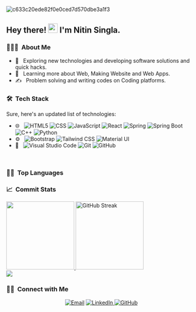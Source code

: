 ![c633c20ede82f0e0ced7d570dbe3a1f3](https://user-images.githubusercontent.com/70382532/138322189-2db8df52-9dcb-40a0-88a8-c365466bd33d.gif)

<h2> Hey there! <img src="https://media.giphy.com/media/hvRJCLFzcasrR4ia7z/giphy.gif" width="25px"> I'm Nitin Singla.</h2>

<h3> 👨🏻‍💻 &nbsp;About Me </h3>

- 🤔 &nbsp; Exploring new technologies and developing software solutions and quick hacks.
- 🌱 &nbsp; Learning more about Web, Making Website and Web Apps.
- ✍️ &nbsp; Problem solving and writing codes on Coding platforms. 

<h3> 🛠 &nbsp;Tech Stack</h3>

Sure, here's an updated list of technologies:

- 🌐 &nbsp;
  ![HTML5](https://img.shields.io/badge/-HTML5-333?style=flat&logo=HTML5)
  ![CSS](https://img.shields.io/badge/-CSS-333?style=flat&logo=CSS3&logoColor=1572B6)
  ![JavaScript](https://img.shields.io/badge/-JavaScript-333?style=flat&logo=javascript)
  ![React](https://img.shields.io/badge/-React-333?style=flat&logo=react)
  ![Spring](https://img.shields.io/badge/-Spring-333?style=flat&logo=Spring)
  ![Spring Boot](https://img.shields.io/badge/-Spring%20Boot-333?style=flat&logo=SpringBoot)
  ![C++](https://img.shields.io/badge/-C++-333?style=flat&logo=c%2B%2B)
  ![Python](https://img.shields.io/badge/-Python-333?style=flat&logo=python)
- ⚙️ &nbsp;
  ![Bootstrap](https://img.shields.io/badge/-Bootstrap-333?style=flat&logo=bootstrap&logoColor=563D7C)
  ![Tailwind CSS](https://img.shields.io/badge/-Tailwind%20CSS-333?style=flat&logo=Tailwind-CSS)
  ![Material UI](https://img.shields.io/badge/-Material%20UI-333?style=flat&logo=Material-UI)
- 🔧 &nbsp;
  ![Visual Studio Code](https://img.shields.io/badge/-Visual%20Studio%20Code-333?style=flat&logo=visual-studio-code&logoColor=007ACC)
  ![Git](https://img.shields.io/badge/-Git-333?style=flat&logo=git)
  ![GitHub](https://img.shields.io/badge/-GitHub-333?style=flat&logo=github)
<br/>


<h3> 🧑‍💻 &nbsp;Top Languages</h3>


<h3> 📈 &nbsp;Commit Stats</h3>

<a href="https://github.com/singlanitin661">
  <img height="180em" src="https://github-readme-stats.vercel.app/api?username=singlanitin661&show_icons=true&theme=react" />
  <img height="180em" src="https://streak-stats.demolab.com?user=singlanitin661&theme=react" alt="GitHub Streak" />

</a>

<br/>

<a href="https://github.com/singlanitin661">
  <img  src="https://github-readme-activity-graph.vercel.app/graph?username=singlanitin661&theme=react-dark" />
</a>

<br/>

<h3> 🤝🏻 &nbsp;Connect with Me </h3>

<p align="center">
  <a href="mailto:singlanitin661@gmail.com"><img alt="Email" src="https://img.shields.io/badge/Email-singlanitin661@gmail.com-blue?style=flat-square&logo=gmail"></a>

  <a href="https://www.linkedin.com/in/nitinsingla661/">
  <img alt="LinkedIn" src="https://img.shields.io/badge/LinkedIn-nitinsingla661-blue?style=flat&logo=linkedin">
</a>

<a href="https://github.com/singlanitin661">
  <img alt="GitHub" src="https://img.shields.io/badge/GitHub-singlanitin661-blue?style=flat&logo=github">
</a>

</p>

